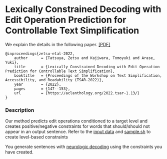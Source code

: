 # Lexically Constrained Decoding with Edit Operation Prediction for Controllable Text Simplification
We explain the details in the following paper. [[PDF]](https://aclanthology.org/2022.tsar-1.13.pdf)
```
@inproceedings{zetsu-etal-2022,
    author      = {Tatsuya, Zetsu and Kajiwara, Tomoyuki and Arase, Yuki},
    title       = {Lexically Constrained Decoding with Edit Operation Prediction for Controllable Text Simplification},
    booktitle   = {Proceedings of the Workshop on Text Simplification, Accessibility, and Readability (TSAR-2022)},
    year        = {2022},
    pages       = {147--153},
    url         = {https://aclanthology.org/2022.tsar-1.13/}
}
```

### Description
Our method predicts edit operations conditioned to a target level and creates positive/negative constraints for words that should/should not appear in an output sentence.
Refer to the [input data](https://github.com/t-zetsu/ConstrainedTS/tree/main/data/datasets/sample) and [sample.sh](https://github.com/t-zetsu/ConstrainedTS/tree/main/sample.sh) to create level-based constraints

You generate sentences with [neurologic decoding](https://github.com/GXimingLu/neurologic_decoding) using the constraints you have created.
